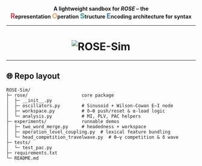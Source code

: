 <p align="center">
  <b>A lightweight sandbox for <em>ROSE</em> – the <br>
  <span style="font-size:1.3em;color:#e63946;"><b>R</b></span>epresentation
  <span style="font-size:1.3em;color:#f4a261;"><b>O</b></span>peration
  <span style="font-size:1.3em;color:#2a9d8f;"><b>S</b></span>tructure
  <span style="font-size:1.3em;color:#457b9d;"><b>E</b></span>ncoding architecture for syntax</b>
</p>

---

<h1 align="center"><img src="https://elliotmurphyblog.wordpress.com/wp-content/uploads/2025/06/figure6.jpg" alt="ROSE-Sim"></h1>


---

## 🌐 Repo layout
```text
ROSE-Sim/
├─ rose/                    core package
│  ├─ __init__.py
│  ├─ oscillators.py        # Sinusoid + Wilson-Cowan E–I node
│  ├─ workspace.py          # δ–θ push/reset & α-load logic
│  └─ analysis.py           # MI, PLV, PAC helpers
├─ experiments/             runnable demos
│  ├─ two_word_merge.py     # headedness + workspace
│  ├─ operation_level_coupling.py  # lexical feature bundling
│  └─ head_competition_travelwave.py  # θ–γ competition & δ wave
├─ tests/
│  └─ test_pac.py
├─ requirements.txt
└─ README.md

